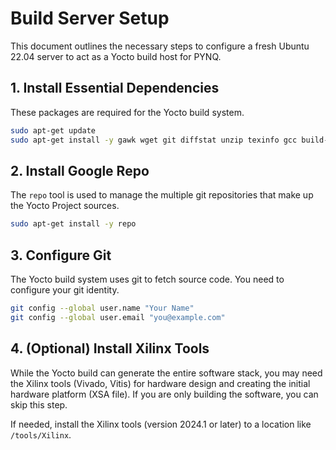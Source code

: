 # Build Server Setup

This document outlines the necessary steps to configure a fresh Ubuntu 22.04 server to act as a Yocto build host for PYNQ.

## 1. Install Essential Dependencies

These packages are required for the Yocto build system.

```bash
sudo apt-get update
sudo apt-get install -y gawk wget git diffstat unzip texinfo gcc build-essential chrpath socat cpio python3 python3-pip python3-pexpect xz-utils debianutils iputils-ping python3-git python3-jinja2 libegl1-mesa libsdl1.2-dev pylint3 xterm python3-subunit mesa-common-dev zstd liblz4-tool repo
```

## 2. Install Google Repo

The `repo` tool is used to manage the multiple git repositories that make up the Yocto Project sources.

```bash
sudo apt-get install -y repo
```

## 3. Configure Git

The Yocto build system uses git to fetch source code. You need to configure your git identity.

```bash
git config --global user.name "Your Name"
git config --global user.email "you@example.com"
```

## 4. (Optional) Install Xilinx Tools

While the Yocto build can generate the entire software stack, you may need the Xilinx tools (Vivado, Vitis) for hardware design and creating the initial hardware platform (XSA file). If you are only building the software, you can skip this step.

If needed, install the Xilinx tools (version 2024.1 or later) to a location like `/tools/Xilinx`.
